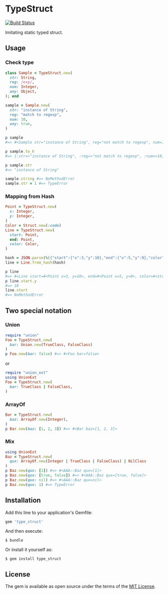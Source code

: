 # TypeStruct

[![Build Status](https://travis-ci.org/ksss/type_struct.svg)](https://travis-ci.org/ksss/type_struct)

Imitating static typed struct.

## Usage

### Check type

```ruby
class Sample < TypeStruct.new(
  str: String,
  reg: /exp/,
  num: Integer,
  any: Object,
); end

sample = Sample.new(
  str: "instance of String",
  reg: "match to regexp",
  num: 10,
  any: true,
)

p sample
#=> #<Sample str="instance of String", reg="not match to regexp", num=10, any=true>

p sample.to_h
#=> {:str=>"instance of String", :reg=>"not match to regexp", :num=>10, :any=>true}

p sample.str
#=> "instance of String"

sample.string #=> NoMethodError
sample.str = 1 #=> TypeError
```

### Mapping from Hash

```ruby
Point = TypeStruct.new(
  x: Integer,
  y: Integer,
)
Color = Struct.new(:code)
Line = TypeStruct.new(
  start: Point,
  end: Point,
  color: Color,
)

hash = JSON.parse(%({"start":{"x":3,"y":10},"end":{"x":5,"y":9},"color":{"code":"#CAFE00"}}))
line = Line.from_hash(hash)

p line
#=> #<Line start=#<Point x=3, y=10>, end=#<Point x=5, y=9>, color=#<struct Color code="#CAFE00">>
p line.start.y
#=> 10
line.stort
#=> NoMethodError
```

## Two special notation

### Union

```ruby
require "union"
Foo = TypeStruct.new(
  bar: Union.new(TrueClass, FalseClass)
)
p Foo.new(bar: false) #=> #<Foo bar=false>
```

or

```ruby
require "union_ext"
using UnionExt
Foo = TypeStruct.new(
  bar: TrueClass | FalseClass,
)
```

### ArrayOf

```ruby
Bar = TypeStruct.new(
  baz: ArrayOf.new(Integer),
)
p Bar.new(baz: [1, 2, 3]) #=> #<Bar baz=[1, 2, 3]>
```

### Mix

```ruby
using UnionExt
Baz = TypeStruct.new(
  qux: ArrayOf.new(Integer | TrueClass | FalseClass) | NilClass
)
p Baz.new(qux: [1]) #=> #<AAA::Baz qux=[1]>
p Baz.new(qux: [true, false]) #=> #<AAA::Baz qux=[true, false]>
p Baz.new(qux: nil) #=> #<AAA::Baz qux=nil>
p Baz.new(qux: 1) #=> TypeError
```

## Installation

Add this line to your application's Gemfile:

```ruby
gem 'type_struct'
```

And then execute:

    $ bundle

Or install it yourself as:

    $ gem install type_struct

## License

The gem is available as open source under the terms of the [MIT License](http://opensource.org/licenses/MIT).

